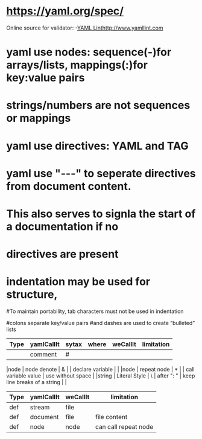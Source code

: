 # https://yaml.org/spec/

Online source for validator:
  -[YAML Lint](http://www.yamllint.com)http://www.yamllint.com
# yaml use nodes: sequence(-)for arrays/lists, mappings(:)for key:value pairs
# strings/numbers are not sequences or mappings

# yaml use directives: YAML and TAG

# yaml use "---" to seperate directives from document content. 

#   This also serves to signla the start of a documentation if no 
#   directives are present

# indentation may be used for structure, 
#To maintain portability, tab characters must not be used in indentation

#colons separate key/value pairs 
#and dashes are used to create “bulleted” lists

|Type      | yamlCallIt           | sytax      | where      | weCallIt  | limitation |
|----      | ----                 | -----      | -----      | --------- | ---------- |
|          | comment              | \#          |            |           |            |

|node    | node denote          |   \&        |            |    declare variable |        |
|node    | repeat node           |   \*        |            |    call variable value |    use without space    |
|string    |     Literal Style    |   \\        |    after ": "         |   keep line breaks of a string |        |



|Type      | yamlCallIt           | weCallIt  | limitation |
|----      | ----                 | --------- | ---------- |
|def       | stream               |    file   |            |
|def       | document             |    file   | file content  |
|def       | node                 |    node   |   can call repeat node     |



